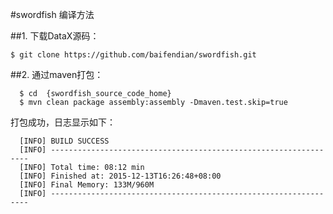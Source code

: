 #swordfish 编译方法

##1. 下载DataX源码：
```
$ git clone https://github.com/baifendian/swordfish.git
```

##2. 通过maven打包：
```
  $ cd  {swordfish_source_code_home}
  $ mvn clean package assembly:assembly -Dmaven.test.skip=true
```

打包成功，日志显示如下：
```
  [INFO] BUILD SUCCESS
  [INFO] -----------------------------------------------------------------
  [INFO] Total time: 08:12 min
  [INFO] Finished at: 2015-12-13T16:26:48+08:00
  [INFO] Final Memory: 133M/960M
  [INFO] -----------------------------------------------------------------
```